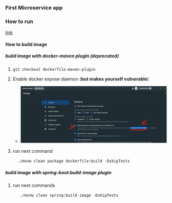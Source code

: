 ### First Microservice app

### How to run

[link](https://github.com/zakaria-shahen/firstMicroservicearchitecture)


#### How to build image 

##### build image with docker-maven plugin (**deprecated**)

1. `git checkout dockerfile-maven-plugin`
2. Enable docker expose daemon (**but makes yourself vulnerable**)
   -  ![Enable docker expose daemon](README_image/enable_docker_expose_daemon.png)

3. run next command
    ```shell
      ./mvnw clean package dockerfile:build -DskipTests
    ```


##### build image with spring-boot:build-image plugin

1. run next commands
   ```shell
      ./mvnw clean spring:build-image -DskipTests
   ```